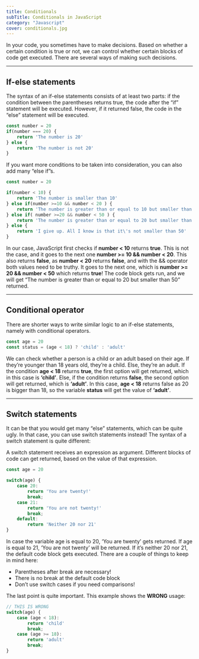 ```yaml
---
title: Conditionals
subTitle: Conditionals in JavaScript
category: "Javascript"
cover: conditionals.jpg
---
```


In your code, you sometimes have to make decisions. Based on whether a certain condition is true or not, we can control whether certain blocks of code get executed. There are several ways of making such decisions. 

---

## If-else statements

The syntax of an if-else statements consists of at least two parts: if the condition between the parentheses returns true, the code after the “if” statement will be executed. However, if it returned false, the code in the “else” statement will be executed. 

```javascript
const number = 20
if(number === 20) {
    return 'The number is 20'
} else {
    return 'The number is not 20'
}
```

If you want more conditions to be taken into consideration, you can also add many “else if”s.

```javascript
const number = 20

if(number < 10) {
    return 'The number is smaller than 10'
} else if(number >=10 && number < 20 ) {
    return 'The number is greater than or equal to 10 but smaller than 20'
} else if( number >=20 && number < 50 ) {
    return 'The number is greater than or equal to 20 but smaller than 50'
} else {
    return 'I give up. All I know is that it\'s not smaller than 50'
}
```

In our case, JavaScript first checks if **number < 10** returns **true**. This is not the case, and it goes to the next one **number >= 10 && number < 20**. This also returns **false**, as **number < 20** returns **false**, and with the && operator both values need to be truthy. It goes to the next one, which is **number >= 20 && number < 50** which returns **true**! The code block gets run, and we will get “The number is greater than or equal to 20 but smaller than 50” returned.

---

## Conditional operator
There are shorter ways to write similar logic to an if-else statements, namely with conditional operators. 

```javascript
const age = 20
const status = (age < 18) ? 'child' : 'adult'
```

We can check whether a person is a child or an adult based on their age. If they’re younger than 18 years old, they’re a child. Else, they’re an adult. If the condition **age < 18** returns **true**, the first option will get returned, which in this case is **‘child’**. Else, if the condition returns **false**, the second option will get returned, which is **‘adult’**. In this case, **age < 18** returns false as 20 is bigger than 18, so the variable **status** will get the value of **‘adult’**.

---

## Switch statements
It can be that you would get many “else” statements, which can be quite ugly. In that case, you can use switch statements instead! The syntax of a switch statement is quite different:

A switch statement receives an expression as argument. Different blocks of code can get returned, based on the value of that expression. 

```javascript
const age = 20

switch(age) {
    case 20: 
        return 'You are twenty!'
        break;
    case 21:
        return 'You are not twenty!'
        break;
    default:
        return 'Neither 20 nor 21'
}
```

In case the variable age is equal to 20, ‘You are twenty’ gets returned. If age is equal to 21, ‘You are not twenty’ will be returned. If it’s neither 20 nor 21, the default code block gets executed. There are a couple of things to keep in mind here:
* Parentheses after break are necessary!
* There is no break at the default code block
* Don’t use switch cases if you need comparisons!

The last point is quite important. This example shows the **WRONG** usage:

```javascript
// THIS IS WRONG
switch(age) {
    case (age < 18):
        return 'child'
        break;
    case (age >= 18):
        return 'adult'
        break;
}
```